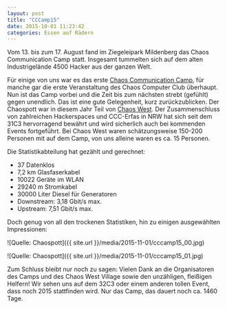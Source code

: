 ```yaml
---
layout: post
title: "CCCamp15"
date: 2015-10-01 11:23:42
categories: Essen auf Rädern
---
```

Vom 13. bis zum 17. August fand im Ziegeleipark Mildenberg das Chaos Communication Camp statt. Insgesamt tummelten sich auf dem alten Industrigelände 4500 Hacker aus der ganzen Welt.

Für einige von uns war es das erste [Chaos Communication Camp](https://events.ccc.de/camp/2015/wiki/Main_Page), für manche gar die erste Veranstaltung des Chaos Computer Club überhaupt. Nun ist das Camp vorbei und die Zeit bis zum nächsten strebt (gefühlt) gegen unendlich. Das ist eine gute Gelegenheit, kurz zurückzublicken. Der Chaospott war in diesem Jahr Teil von [Chaos West](https://chaos-west.de/wiki/). Der Zusammenschluss von zahlreichen Hackerspaces und CCC-Erfas in NRW hat sich seit dem 31C3 hervorragend bewährt und wird sicherlich auch bei kommenden Events fortgeführt. Bei Chaos West waren schätzungsweise 150-200 Personen mit auf dem Camp, von uns alleine waren es ca. 15 Personen.

Die Statistikabteilung hat gezählt und gerechnet:
* 37 Datenklos
* 7,2 km Glasfaserkabel
* 10022 Geräte im WLAN
* 29240 m Stromkabel
* 30000 Liter Diesel für Generatoren
* Downstream: 3,18 Gbit/s max.
* Upstream: 7,51 Gbit/s max.

Doch genug von all den trockenen Statistiken, hin zu einigen ausgewählten Impressionen:

![Quelle: Chaospott]({{ site.url }}/media/2015-11-01/cccamp15_00.jpg)

![Quelle: Chaospott]({{ site.url }}/media/2015-11-01/cccamp15_01.jpg)

Zum Schluss bleibt nur noch zu sagen: Vielen Dank an die Organisatoren des Camps und des Chaos West Village sowie den unzähligen, fleißigen Helfern! Wir sehen uns auf dem 32C3 oder einem anderen tollen Event, dass noch 2015 stattfinden wird. Nur das Camp, das dauert noch ca. 1460 Tage.
